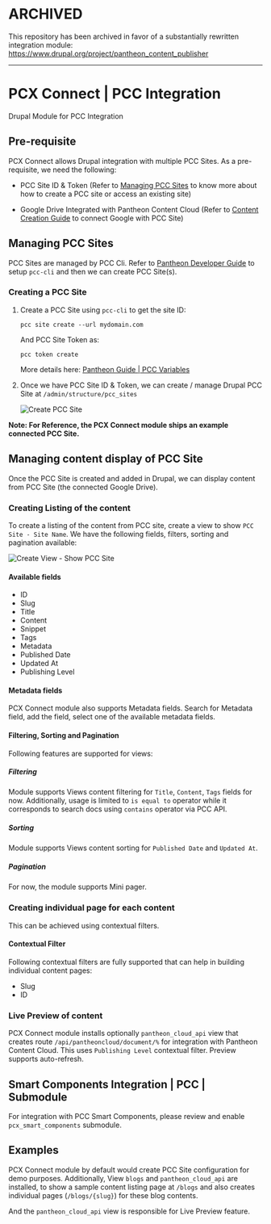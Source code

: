 # ARCHIVED

This repository has been archived in favor of a substantially rewritten integration module: https://www.drupal.org/project/pantheon_content_publisher

---------------------


# PCX Connect | PCC Integration

Drupal Module for PCC Integration

## Pre-requisite

PCX Connect allows Drupal integration with multiple PCC Sites. As a pre-requisite, we need the following:

- PCC Site ID & Token
  (Refer to [Managing PCC Sites](#managing-pcc-sites) to know more about how to create a PCC site or access an existing site)

- Google Drive Integrated with Pantheon Content Cloud
  (Refer to [Content Creation Guide](https://pcc.pantheon.io/docs/pantheon-content-cloud-installation-instructions) to
connect Google with PCC Site)

## Managing PCC Sites

PCC Sites are managed by PCC Cli. Refer to [Pantheon Developer Guide](https://pcc.pantheon.io/docs/pcc-cli-setup) to 
setup `pcc-cli` and then we can create PCC Site(s). 

### Creating a PCC Site

1. Create a PCC Site using `pcc-cli` to get the site ID:

    ```pcc site create --url mydomain.com```

    And PCC Site Token as:

    ```pcc token create```

    More details here: [Pantheon Guide | PCC Variables](https://pcc.pantheon.io/docs/required-pcc-variables)

2. Once we have PCC Site ID & Token, we can create / manage Drupal PCC Site at `/admin/structure/pcc_sites`

    ![Create PCC Site](./screenshots/create-pcc-site.png)

**Note: For Reference, the PCX Connect module ships an example connected PCC Site.**

## Managing content display of PCC Site

Once the PCC Site is created and added in Drupal, we can display content from PCC Site (the connected Google Drive).

### Creating Listing of the content

To create a listing of the content from PCC site, create a view to show `PCC Site - Site Name`. We have the following
fields, filters, sorting and pagination available:

![Create View - Show PCC Site](./screenshots/create-pcc-site-views.png)

#### Available fields

- ID
- Slug
- Title
- Content
- Snippet
- Tags
- Metadata
- Published Date
- Updated At
- Publishing Level

#### Metadata fields

PCX Connect module also supports Metadata fields. Search for Metadata field, add the field, select one of the available
metadata fields.

#### Filtering, Sorting and Pagination

Following features are supported for views:

##### Filtering

Module supports Views content filtering for `Title`, `Content`, `Tags` fields for now. Additionally, usage is limited to
`is equal to` operator while it corresponds to search docs using `contains` operator via PCC API.

##### Sorting

Module supports Views content sorting for `Published Date` and `Updated At`.

##### Pagination

For now, the module supports Mini pager.

### Creating individual page for each content

This can be achieved using contextual filters.

#### Contextual Filter

Following contextual filters are fully supported that can help in building individual content pages:

- Slug
- ID

### Live Preview of content

PCX Connect module installs optionally `pantheon_cloud_api` view that creates route `/api/pantheoncloud/document/%` for
integration with Pantheon Content Cloud. This uses `Publishing Level` contextual filter. Preview supports auto-refresh.

## Smart Components Integration | PCC | Submodule

For integration with PCC Smart Components, please review and enable `pcx_smart_components` submodule.

## Examples

PCX Connect module by default would create PCC Site configuration for demo purposes. Additionally, View 
`blogs` and `pantheon_cloud_api` are installed, to show a sample content listing page at `/blogs` and also creates
individual pages (`/blogs/{slug}`) for these blog contents.

And the `pantheon_cloud_api` view is responsible for Live Preview feature.
